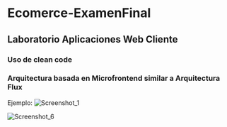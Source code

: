 # Ecomerce-ExamenFinal
## Laboratorio Aplicaciones Web Cliente
### Uso de clean code
### Arquitectura basada en Microfrontend similar a Arquitectura Flux
Ejemplo:
![Screenshot_1](https://github.com/user-attachments/assets/b5584646-0bc7-43b2-8168-00f9a4116acc)

![Screenshot_6](https://github.com/user-attachments/assets/906d8609-dfb1-48fb-8080-d83dd745f212)
